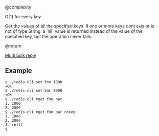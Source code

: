 @complexity

O(1) for every key


Get the values of all the specified keys. If one or more keys dont exis
or is not of type String, a 'nil' value is returned instead of the value
of the specified key, but the operation never fails.

@return

[Multi bulk reply][1]

## Example

    $ ./redis-cli set foo 1000
    +OK
    $ ./redis-cli set bar 2000
    +OK
    $ ./redis-cli mget foo bar
    1. 1000
    2. 2000
    $ ./redis-cli mget foo bar nokey
    1. 1000
    2. 2000
    3. (nil)
    $



[1]: /p/redis/wiki/ReplyTypes